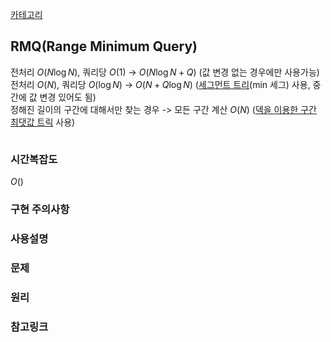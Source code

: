 [카테고리](/README.md)
## RMQ(Range Minimum Query)
전처리 $O(N\log{N})$, 쿼리당 $O(1)$ -> $O(N\log{N} + Q)$ (값 변경 없는 경우에만 사용가능)   
전처리 $O(N)$, 쿼리당 $O(\log{N})$ -> $O(N + Q\log{N})$ ([세그먼트 트리](/자료구조/세그먼트%20트리/세그먼트%20트리.md)(min 세그) 사용, 중간에 값 변경 있어도 됨)   
정해진 길이의 구간에 대해서만 찾는 경우 -> 모든 구간 계산 $O(N)$ ([덱을 이용한 구간 최댓값 트릭](/기타/Deque%20Trick.md) 사용)   
```cpp

```
### 시간복잡도
$O()$   

### 구현 주의사항


### 사용설명


### 문제
[]()   

### 원리


### 참고링크